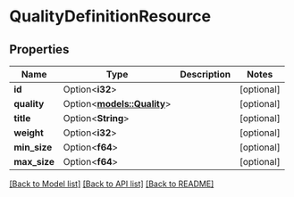 # QualityDefinitionResource

## Properties

Name | Type | Description | Notes
------------ | ------------- | ------------- | -------------
**id** | Option<**i32**> |  | [optional]
**quality** | Option<[**models::Quality**](Quality.md)> |  | [optional]
**title** | Option<**String**> |  | [optional]
**weight** | Option<**i32**> |  | [optional]
**min_size** | Option<**f64**> |  | [optional]
**max_size** | Option<**f64**> |  | [optional]

[[Back to Model list]](../README.md#documentation-for-models) [[Back to API list]](../README.md#documentation-for-api-endpoints) [[Back to README]](../README.md)


